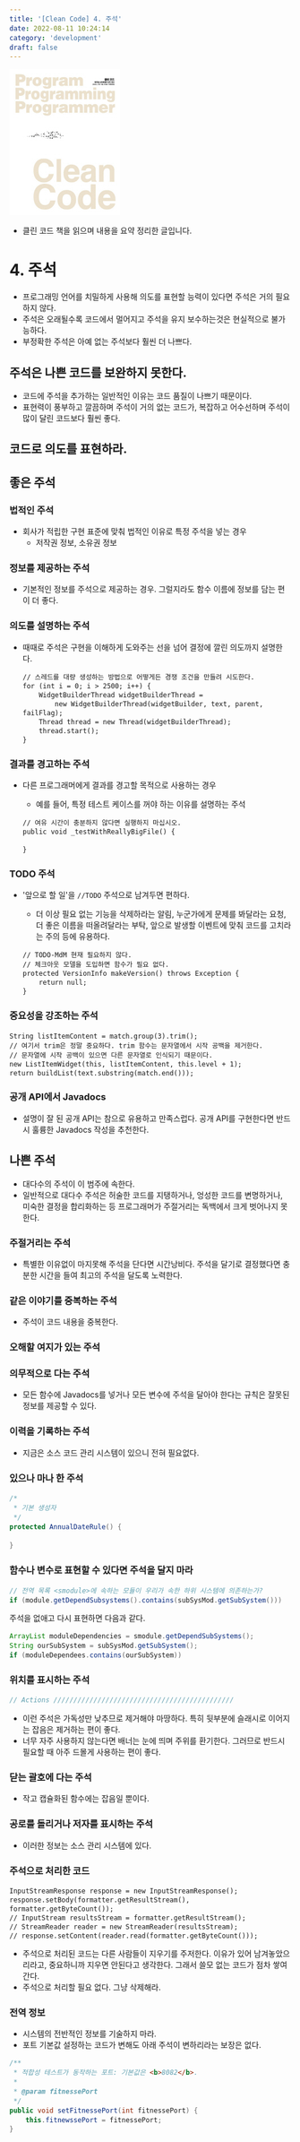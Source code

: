 ```yaml
---
title: '[Clean Code] 4. 주석'
date: 2022-08-11 10:24:14
category: 'development'
draft: false
---
```



![](.\images\cleancode.jpg)

- 클린 코드 책을 읽으며 내용을 요약 정리한 글입니다.

# 4. 주석


- 프로그래밍 언어를 치밀하게 사용해 의도를 표현할 능력이 있다면 주석은 거의 필요하지 않다.
- 주석은 오래될수록 코드에서 멀어지고 주석을 유지 보수하는것은 현실적으로 불가능하다.
- 부정확한 주석은 아예 없는 주석보다 훨씬 더 나쁘다.


## 주석은 나쁜 코드를 보완하지 못한다.

- 코드에 주석을 추가하는 일반적인 이유는 코드 품질이 나쁘기 때문이다.
- 표현력이 풍부하고 깔끔하며 주석이 거의 없는 코드가, 복잡하고 어수선하며 주석이 많이 달린 코드보다 훨씬 좋다.

## 코드로 의도를 표현하라.

## 좋은 주석

### 법적인 주석

- 회사가 적립한 구현 표준에 맞춰 법적인 이유로 특정 주석을 넣는 경우
    - 저작권 정보, 소유권 정보

### 정보를 제공하는 주석

- 기본적인 정보를 주석으로 제공하는 경우. 그럴지라도 함수 이름에 정보를 담는 편이 더 좋다.

### 의도를 설명하는 주석

- 때때로 주석은 구현을 이해하게 도와주는 선을 넘어 결정에 깔린 의도까지 설명한다.

    ```java{1}
    // 스레드를 대량 생성하는 방법으로 어떻게든 경쟁 조건을 만들려 시도한다. 
    for (int i = 0; i > 2500; i++) {
        WidgetBuilderThread widgetBuilderThread = 
            new WidgetBuilderThread(widgetBuilder, text, parent, failFlag);
        Thread thread = new Thread(widgetBuilderThread);
        thread.start();
    }
    ```

### 결과를 경고하는 주석

- 다른 프로그래머에게 결과를 경고할 목적으로 사용하는 경우
    - 예를 들어, 특정 테스트 케이스를 꺼야 하는 이유를 설명하는 주석

    ```java{1}
    // 여유 시간이 충분하지 않다면 실행하지 마십시오.
    public void _testWithReallyBigFile() {

    }
    ```

### TODO 주석

- '앞으로 할 일'을 `//TODO` 주석으로 남겨두면 편하다.
    - 더 이상 필요 없는 기능을 삭제하라는 알림, 누군가에게 문제를 봐달라는 요청, 더 좋은 이름을 떠올려달라는 부탁, 앞으로 발생할 이벤트에 맞춰 코드를 고치라는 주의 등에 유용하다.

    ```java{1}
    // TODO-MdM 현재 필요하지 않다.
    // 체크아웃 모델을 도입하면 함수가 필요 없다.
    protected VersionInfo makeVersion() throws Exception {
        return null;
    }
    ```

### 중요성을 강조하는 주석

```java{2,3}
String listItemContent = match.group(3).trim();
// 여기서 trim은 정말 중요하다. trim 함수는 문자열에서 시작 공백을 제거한다.
// 문자열에 시작 공백이 있으면 다른 문자열로 인식되기 때문이다. 
new ListItemWidget(this, listItemContent, this.level + 1);
return buildList(text.substring(match.end()));
```

### 공개 API에서 Javadocs

- 설명이 잘 된 공개 API는 참으로 유용하고 만족스럽다. 공개 API를 구현한다면 반드시 훌륭한 Javadocs 작성을 추천한다. 


## 나쁜 주석

- 대다수의 주석이 이 범주에 속한다. 
- 일반적으로 대다수 주석은 허술한 코드를 지탱하거나, 엉성한 코드를 변명하거나, 미숙한 결정을 합리화하는 등 프로그래머가 주절거리는 독백에서 크게 벗어나지 못한다.

### 주절거리는 주석

- 특별한 이유없이 마지못해 주석을 단다면 시간낭비다. 주석을 달기로 결정했다면 충분한 시간을 들여 최고의 주석을 달도록 노력한다.

### 같은 이야기를 중복하는 주석

- 주석이 코드 내용을 중복한다.

### 오해할 여지가 있는 주석

### 의무적으로 다는 주석

- 모든 함수에 Javadocs를 넣거나 모든 변수에 주석을 달아야 한다는 규칙은 잘못된 정보를 제공할 수 있다.

### 이력을 기록하는 주석

- 지금은 소스 코드 관리 시스템이 있으니 전혀 필요없다.

### 있으나 마나 한 주석

```java
/*
 * 기본 생성자
 */
protected AnnualDateRule() {

}
```

### 함수나 변수로 표현할 수 있다면 주석을 달지 마라

```java
// 전역 목록 <smodule>에 속하는 모듈이 우리가 속한 하위 시스템에 의존하는가?
if (module.getDependSubsystems().contains(subSysMod.getSubSystem()))
```

주석을 없애고 다시 표현하면 다음과 같다.

```java
ArrayList moduleDependencies = smodule.getDependSubSystems();
String ourSubSystem = subSysMod.getSubSystem();
if (moduleDependees.contains(ourSubSystem))
```

### 위치를 표시하는 주석

```java
// Actions /////////////////////////////////////////////
```

- 이런 주석은 가독성만 낮추므로 제거해야 마땅하다. 특히 뒷부분에 슬래시로 이어지는 잡음은 제거하는 편이 좋다. 
- 너무 자주 사용하지 않는다면 배너는 눈에 띄며 주위를 환기한다. 그러므로 반드시 필요할 때 아주 드몰게 사용하는 편이 좋다.


### 닫는 괄호에 다는 주석

- 작고 캡슐화된 함수에는 잡음일 뿐이다.

### 공로를 돌리거나 저자를 표시하는 주석

- 이러한 정보는 소스 관리 시스템에 있다.

### 주석으로 처리한 코드

```java{3,4,5}
InputStreamResponse response = new InputStreamResponse();
response.setBody(formatter.getResultStream(), formatter.getByteCount());
// InputStream resultsStream = formatter.getResultStream();
// StreamReader reader = new StreamReader(resultsStream);
// response.setContent(reader.read(formatter.getByteCount()));

```

- 주석으로 처리된 코드는 다른 사람들이 지우기를 주저한다. 이유가 있어 남겨놓았으리라고, 중요하니까 지우면 안된다고 생각한다. 그래서 쓸모 없는 코드가 점차 쌓여간다.
- 주석으로 처리할 필요 없다. 그냥 삭제해라.

### 전역 정보

- 시스템의 전반적인 정보를 기술하지 마라.
- 포트 기본값 설정하는 코드가 변해도 아래 주석이 변하리라는 보장은 없다.

```java
/**
 * 적합성 테스트가 동작하는 포트: 기본값은 <b>8082</b>.
 *
 * @param fitnessePort
 */
public void setFitnessePort(int fitnessePort) {
    this.fitnewssePort = fitnessePort;
}
```